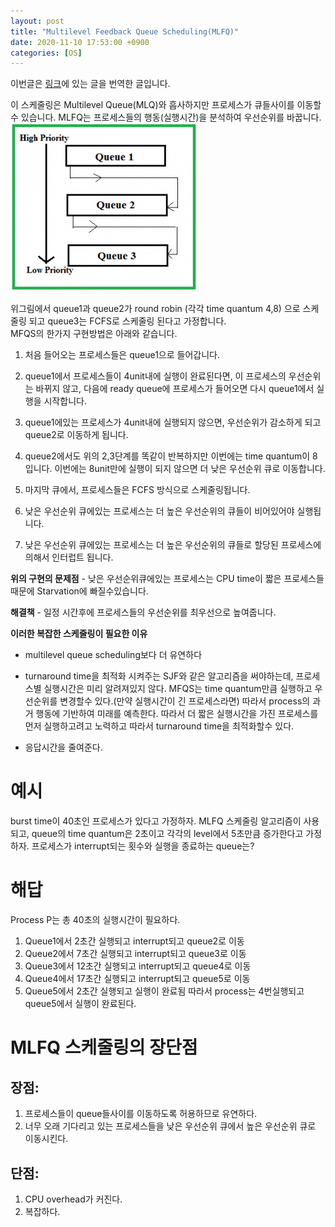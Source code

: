 ```yaml
---
layout: post
title: "Multilevel Feedback Queue Scheduling(MLFQ)"
date: 2020-11-10 17:53:00 +0900
categories: [OS]
---
```

이번글은 [링크](https://www.geeksforgeeks.org/multilevel-feedback-queue-scheduling-mlfq-cpu-scheduling/)에 있는 글을 번역한 글입니다.

이 스케줄링은 Multilevel Queue(MLQ)와 흡사하지만 프로세스가 큐들사이를 이동할수 있습니다. 
MLFQ는 프로세스들의 행동(실행시간)을 분석하여 우선순위를 바꿉니다.  
![img](/assets/img/post/OS/mlfq.png)

위그림에서 queue1과 queue2가 round robin (각각 time quantum 4,8) 으로 스케줄링 되고 queue3는 FCFS로 스케줄링 된다고 가정합니다.  
MFQS의 한가지 구현방법은 아래와 같습니다.

1. 처음 들어오는 프로세스들은 queue1으로 들어갑니다. 

2. queue1에서 프로세스들이 4unit내에 실행이 완료된다면, 이 프로세스의 우선순위는 바뀌지 않고, 다음에 ready queue에 프로세스가 들어오면 다시 queue1에서 실행을 시작합니다.

3. queue1에있는 프로세스가 4unit내에 실행되지 않으면, 우선순위가 감소하게 되고 queue2로 이동하게 됩니다.

4. queue2에서도 위의 2,3단계를 똑같이 반복하지만 이번에는 time quantum이 8입니다. 이번에는 8unit만에 실행이 되지 않으면 더 낮은 우선순위 큐로 이동합니다.

5. 마지막 큐에서, 프로세스들은 FCFS 방식으로 스케줄링됩니다.

6. 낮은 우선순위 큐에있는 프로세스는 더 높은 우선순위의 큐들이 비어있어야 실행됩니다.

7. 낮은 우선순위 큐에있는 프로세스는 더 높은 우선순위의 큐들로 할당된 프로세스에 의해서 인터럽트 됩니다.

**위의 구현의 문제점** - 낮은 우선순위큐에있는 프로세스는 CPU time이 짧은 프로세스들때문에 Starvation에 빠질수있습니다.   

**해결책** - 일정 시간후에 프로세스들의 우선순위를 최우선으로 높여줍니다.

**이러한 복잡한 스케줄링이 필요한 이유**
- multilevel queue scheduling보다 더 유연하다

- turnaround time을 최적화 시켜주는 SJF와 같은 알고리즘을 써야하는데, 프로세스별 실행시간은 미리 알려져있지 않다. MFQS는 time quantum만큼 실행하고 우선순위를 변경할수 있다.(만약 실행시간이 긴 프로세스라면) 따라서 process의 과거 행동에 기반하여 미래를 예측한다. 따라서 더 짧은 실행시간을 가진 프로세스를 먼저 실행하고려고 노력하고 따라서 turnaround time을 최적화할수 있다.

- 응답시간을 줄여준다.

# 예시
burst time이 40초인 프로세스가 있다고 가정하자. MLFQ 스케줄링 알고리즘이 사용되고, queue의 time quantum은 2초이고 각각의 level에서 5초만큼 증가한다고 가정하자. 프로세스가 interrupt되는 횟수와 실행을 종료하는 queue는?

# 해답
Process P는 총 40초의 실행시간이 필요하다.
1. Queue1에서 2초간 실행되고 interrupt되고 queue2로 이동  
2. Queue2에서 7초간 실행되고 interrupt되고 queue3로 이동
3. Queue3에서 12초간 실행되고 interrupt되고 queue4로 이동
4. Queue4에서 17초간 실행되고 interrupt되고
queue5로 이동
5. Queue5에서 2초간 실행되고 실행이 완료됨
따라서 process는 4번실행되고 queue5에서 실행이 완료된다.

# MLFQ 스케줄링의 장단점
## 장점:
1. 프로세스들이 queue들사이를 이동하도록 허용하므로 유연하다.
2. 너무 오래 기다리고 있는 프로세스들을 낮은 우선순위 큐에서 높은 우선순위 큐로 이동시킨다.

## 단점:
1. CPU overhead가 커진다.
2. 복잡하다.

